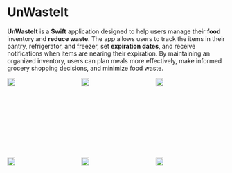 # UnWasteIt

**UnWasteIt** is a **Swift** application designed to help users manage their **food** inventory and **reduce waste**. The app allows users to track the items in their pantry, refrigerator, and freezer, set **expiration dates**, and receive notifications when items are nearing their expiration. By maintaining an organized inventory, users can plan meals more effectively, make informed grocery shopping decisions, and minimize food waste.

<div style="display: grid; grid-template-columns: repeat(auto-fit, minmax(150px, 1fr)); gap: 10px;">
  <img src="https://github.com/user-attachments/assets/11ec3ae2-f3c2-421a-9dab-55a7826f69f7" alt="Screenshot 6" style="width: 33%;">
  <img src="https://github.com/user-attachments/assets/ffe332fe-5a6a-4e6c-9f5a-89fa2d1c0177" alt="Screenshot 5" style="width: 33%;">
  <img src="https://github.com/user-attachments/assets/56752647-f120-4eb6-bffe-add4a38edd8a" alt="Screenshot 4" style="width: 33%;">
  <img src="https://github.com/user-attachments/assets/30ae713d-3ea6-4bab-892c-c50f0d3e1c8e" alt="Screenshot 3" style="width: 33%;">
  <img src="https://github.com/user-attachments/assets/f5249aa6-625f-46e8-b980-e04312ea244f" alt="Screenshot 2" style="width: 33%;">
  <img src="https://github.com/user-attachments/assets/967a6926-20d5-4291-848c-12cab451f54a" alt="Screenshot 1" style="width: 33%;">
</div>
